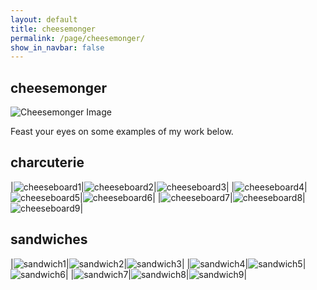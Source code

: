 ```yaml
---
layout: default
title: cheesemonger
permalink: /page/cheesemonger/
show_in_navbar: false
---
```


## cheesemonger

![Cheesemonger Image](/assets/images/personal/cheesemonger.JPG)

Feast your eyes on some examples of my work below.

## charcuterie

|![cheeseboard1](/assets/images/charcuterie/cheeseboard1.JPG)|![cheeseboard2](/assets/images/charcuterie/cheeseboard2.JPG)|![cheeseboard3](/assets/images/charcuterie/cheeseboard3.JPG)|
|![cheeseboard4](/assets/images/charcuterie/cheeseboard4.JPG)|![cheeseboard5](/assets/images/charcuterie/cheeseboard5.JPG)|![cheeseboard6](/assets/images/charcuterie/cheeseboard6.JPG)|
|![cheeseboard7](/assets/images/charcuterie/cheeseboard7.JPG)|![cheeseboard8](/assets/images/charcuterie/cheeseboard8.JPG)|![cheeseboard9](/assets/images/charcuterie/cheeseboard9.JPG)|

## sandwiches

|![sandwich1](/assets/images/sandwiches/sandwich1.JPG)|![sandwich2](/assets/images/sandwiches/sandwich2.JPG)|![sandwich3](/assets/images/sandwiches/sandwich3.JPG)|
|![sandwich4](/assets/images/sandwiches/sandwich4.JPG)|![sandwich5](/assets/images/sandwiches/sandwich5.JPG)|![sandwich6](/assets/images/sandwiches/sandwich6.JPG)|
|![sandwich7](/assets/images/sandwiches/sandwich7.JPG)|![sandwich8](/assets/images/sandwiches/sandwich8.JPG)|![sandwich9](/assets/images/sandwiches/sandwich9.JPG)|
